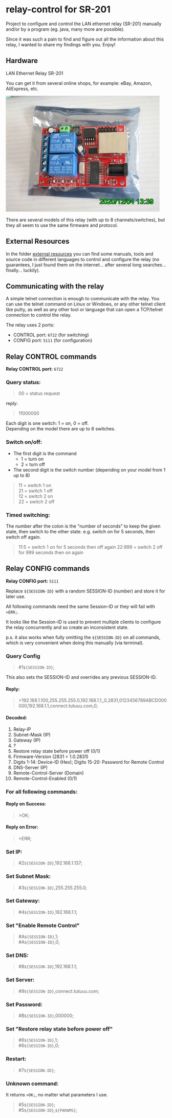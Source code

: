 # relay-control for SR-201
Project to configure and control the LAN ethernet relay (SR-201) manually
and/or by a program (eg. java, many more are possible).

Since it was such a pain to find and figure out all the information about this relay,
I wanted to share my findings with you. Enjoy!

## Hardware
LAN Ethernet Relay SR-201

You can get it from several online shops, for example: eBay, Amazon, AliExpress, etc.

![SR-201 Hardware](external%20resources/manuals/SR-201%20Hardware.jpg)

There are several models of this relay (with up to 8 channels/switches),
but they all seem to use the same firmware and protocol.

## External Resources
In the folder [external resources](external%20resources) you can find some manuals,
tools and source code in different languages to control and configure the relay
(no guarantees, I just found them on the internet... after several long searches... finally... luckily).

## Communicating with the relay

A simple telnet connection is enough to communicate with the relay.
You can use the telnet command on Linux or Windows, or any other telnet client like putty,
as well as any other tool or language that can open a TCP/telnet connection to control the relay.

The relay uses 2 ports:
* CONTROL port: `6722` (for switching)
* CONFIG port: `5111` (for configuration)

## Relay CONTROL commands
**Relay CONTROL port:** `6722`

### Query status:
> 00 = status request  

reply: 
> 11000000

Each digit is one switch: 1 = on, 0 = off.  
Depending on the model there are up to 8 switches.

### Switch on/off:

* The first digit is the command
  * 1 = turn on
  * 2 = turn off
* The second digit is the switch number (depending on your model from 1 up to 8)

> 11  = switch 1 on  
> 21  = switch 1 off  
> 12  = switch 2 on  
> 22  = switch 2 off

### Timed switching:
The number after the colon is the "number of seconds" to keep the given state, then switch to the other state.
e.g. switch on for 5 seconds, then switch off again.

> 11:5 = switch 1 on for 5 seconds then off again
> 22:999 = switch 2 off for 999 seconds then on again

## Relay CONFIG commands

**Relay CONFIG port:** `5111`

Replace `${SESSION-ID}` with a random SESSION-ID (number) and store it for later use.

All following commands need the same Session-ID or they will fail with `>ERR;`.

It looks like the Session-ID is used to prevent multiple clients to configure
the relay concurrently and so create an inconsistent state.

p.s. it also works when fully omitting the `${SESSION-ID}` on all commands,
which is very convenient when doing this manually (via terminal).

### Query Config
> #1`${SESSION-ID}`;

This also sets the SESSION-ID and overrides any previous SESSION-ID.

#### Reply:
> &gt;192.168.1.100,255.255.255.0,192.168.1.1,,0,2831,0123456789ABCD000000,192.168.1.1,connect.tutuuu.com,0;

#### Decoded:
1. Relay-IP
2. Subnet-Mask (IP)
3. Gateway (IP)
4. ?
5. Restore relay state before power off (0/1)
6. Firmware-Version (2831 = 1.0.2831)
7. Digits 1-14: Device-ID (Hex); Digits 15-20: Password for Remote Control
8. DNS-Server (IP)
9. Remote-Control-Server (Domain)
10. Remote-Control-Enabled (0/1)

### For all following commands:

#### Reply on Success:
> &gt;OK;

#### Reply on Error:
> &gt;ERR;

### Set IP:
> #2`${SESSION-ID}`,192.168.1.137;

### Set Subnet Mask:
> #3`${SESSION-ID}`,255.255.255.0;

### Set Gateway:
> #4`${SESSION-ID}`,192.168.1.1;

### Set "Enable Remote Control"
> #A`${SESSION-ID}`,1;  
> #A`${SESSION-ID}`,0;

### Set DNS:
> #8`${SESSION-ID}`,192.168.1.1;

### Set Server:
> #9`${SESSION-ID}`,connect.tutuuu.com;

### Set Password:
> #B`${SESSION-ID}`,000000;

### Set "Restore relay state before power off"
> #6`${SESSION-ID}`,1;  
> #6`${SESSION-ID}`,0;

### Restart:
> #7`${SESSION-ID}`;

### Unknown command:  
It returns `>OK;`, no matter what parameters I use.
> #5`${SESSION-ID}`;  
> #5`${SESSION-ID}`,`${PARAMS}`;
